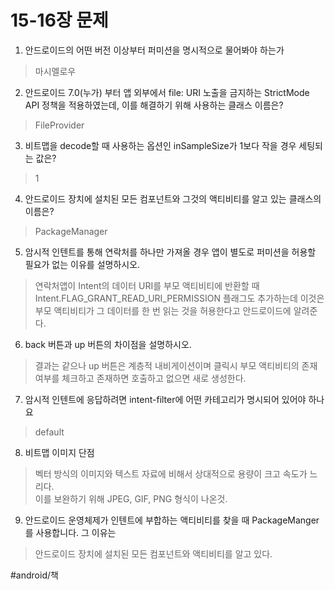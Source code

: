 # 15-16장 문제
1. 안드로이드의 어떤 버전 이상부터 퍼미션을 명시적으로 물어봐야 하는가 
> 마시멜로우  
2. 안드로이드 7.0(누가) 부터 앱 외부에서 file: URI 노출을 금지하는 StrictMode API 정책을 적용하였는데, 이를 해결하기 위해 사용하는 클래스 이름은?
> FileProvider  
3. 비트맵을 decode할 때 사용하는 옵션인 inSampleSize가 1보다 작을 경우 세팅되는 값은?
> 1  

4. 안드로이드 장치에 설치된 모든 컴포넌트와 그것의 액티비티를 알고 있는 클래스의 이름은? 
> PackageManager  

5. 암시적 인텐트를 통해 연락처를 하나만 가져올 경우 앱이 별도로 퍼미션을 허용할 필요가 없는 이유를 설명하시오.
> 연락처앱이 Intent의 데이터 URI를 부모 액티비티에 반환할 때 Intent.FLAG_GRANT_READ_URI_PERMISSION 플래그도 추가하는데 이것은 부모 액티비티가 그 데이터를 한 번 읽는 것을 허용한다고 안드로이드에 알려준다.  

6. back 버튼과 up 버튼의 차이점을 설명하시오.
> 결과는 같으나 up 버튼은 계층적 내비게이션이며 클릭시 부모 액티비티의 존재여부를 체크하고 존재하면 호출하고 없으면 새로 생성한다.  

7. 암시적 인텐트에 응답하려면 intent-filter에 어떤 카테고리가 명시되어 있어야 하나요
> default  

8. 비트맵 이미지 단점
> 벡터 방식의 이미지와 텍스트 자료에 비해서 상대적으로 용량이 크고 속도가 느리다.  
이를 보완하기 위해 JPEG, GIF, PNG 형식이 나온것.

9. 안드로이드 운영체제가 인텐트에 부합하는 액티비티를 찾을 때 PackageManger를 사용합니다. 그 이유는
> 안드로이드 장치에 설치된 모든 컴포넌트와 액티비티를 알고 있다.  

#android/책

